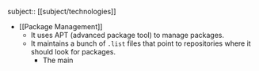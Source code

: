 subject:: [[subject/technologies]]

- [[Package Management]]
	- It uses APT (advanced package tool) to manage packages.
	- It maintains a bunch of `.list` files that point to repositories where it should look for packages.
		- The main